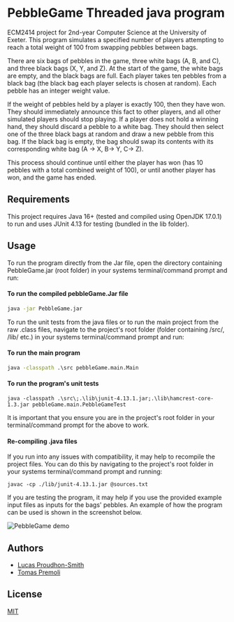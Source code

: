 # PebbleGame Threaded java program

ECM2414 project for 2nd-year Computer Science at the University of Exeter. This program simulates a specified number
of players attempting to reach a total weight of 100 from swapping pebbles between bags.

There are six bags of pebbles in the game, three white bags (A, B, and C), and three black bags (X, Y, and Z). At the start of the game, the white bags are empty, and the black bags are full. Each player takes ten pebbles from a black bag (the black bag each player selects is chosen at random). Each pebble has an integer weight value.

If the weight of pebbles held by a player is exactly 100, then they have won. They should immediately announce this fact to other players, and all other simulated players should stop playing. If a player does not hold a winning hand, they should discard a pebble to a white bag. They should then select one of the three black bags at random and draw a new pebble from this bag. If the black bag is empty, the bag should swap its contents with its corresponding white bag (A -> X, B-> Y, C-> Z).

This process should continue until either the player has won (has 10 pebbles with a total combined weight of 100), or until another player has won, and the game has ended.



## Requirements

This project requires Java 16+ (tested and compiled using OpenJDK 17.0.1) to run and uses JUnit 4.13 for testing (bundled in the lib folder).

## Usage

To run the program directly from the Jar file, open the directory containing PebbleGame.jar (root folder) in your systems terminal/command prompt and run:

#### To  run the compiled pebbleGame.Jar file
```cmd
java -jar PebbleGame.jar
```

To run the unit tests from the java files or to  run the main project from the raw .class files, navigate to the project's root folder (folder containing /src/, /lib/ etc.) in your systems terminal/command prompt and run:

#### To run the main  program
```cmd
java -classpath .\src pebbleGame.main.Main
```

#### To run the program's unit tests
```
java -classpath .\src\;.\lib\junit-4.13.1.jar;.\lib\hamcrest-core-1.3.jar pebbleGame.main.PebbleGameTest
```

It is important that you ensure you are in the project's root folder in your terminal/command prompt for the above to work.

#### Re-compiling .java files
If you run into any issues with compatibility, it may help to recompile the project files. You can do this by navigating to the project's root folder in your systems terminal/command prompt and running:
```
javac -cp ./lib/junit-4.13.1.jar @sources.txt
```

If you are testing the program, it may help if you use the provided example input files as inputs for the bags' pebbles. An example of how the program can be used is shown in the screenshot below.

![PebbleGame demo](https://github.com/tpremoli/software-dev-coursework/blob/1ccf382943dd9ce5a75709a0b5e19a237512d724/lib/pebbleGameDemo.png)


## Authors

- [Lucas Proudhon-Smith](https://github.com/lucas-ps)
- [Tomas Premoli](https://github.com/tpremoli)


## License

[MIT](https://choosealicense.com/licenses/mit/)
